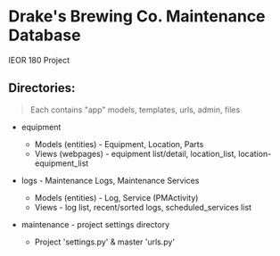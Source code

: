 # Drake's Brewing Co. Maintenance Database
IEOR 180 Project

## Directories:
> Each contains "app" models, templates, urls, admin, files
* equipment 
	* Models (entities) - Equipment, Location, Parts
	* Views (webpages) - equipment list/detail, location_list, location-equipment_list

* logs - Maintenance Logs, Maintenance Services
	* Models (entities) - Log, Service (PMActivity)
	* Views - log list, recent/sorted logs, scheduled_services list

* maintenance - project settings directory
	* Project 'settings.py' & master 'urls.py'

